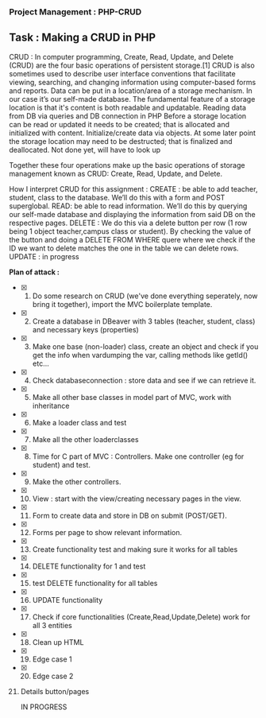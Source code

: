 ### Project Management : PHP-CRUD

## Task : Making a CRUD in PHP

CRUD : In computer programming, Create, Read, Update, and Delete (CRUD) are the four basic operations of persistent storage.[1] CRUD is also sometimes used to describe user interface conventions that facilitate viewing, searching, and changing information using computer-based forms and reports.
Data can be put in a location/area of a storage mechanism.
In our case it’s our self-made database.
The fundamental feature of a storage location is that it's content is both readable and updatable.
Reading data from DB via queries and DB connection in PHP
Before a storage location can be read or updated it needs to be created; that is allocated and initialized with content.
Initialize/create data via objects.
At some later point the storage location may need to be destructed; that is finalized and deallocated.
Not done yet, will have to look up

Together these four operations make up the basic operations of storage management known as CRUD: Create, Read, Update, and Delete.

How I interpret CRUD for this assignment :
CREATE : be able to add teacher, student, class to the database.
We’ll do this with a form and POST superglobal.
READ: be able to read information.
We’ll do this by querying our self-made database and displaying the information from said DB on the respective pages.
DELETE : We do this via a delete button per row (1 row being 1 object teacher,campus class or student). By checking the value of the button and doing a
DELETE FROM WHERE quere where we check if the ID we want to delete matches the one in the table we can delete rows.
UPDATE : in progress

**Plan of attack :**

- [x] 1.  Do some research on CRUD (we've done everything seperately, now bring it together), import the MVC boilerplate template.

- [x] 2.  Create a database in DBeaver with 3 tables (teacher, student, class) and necessary keys (properties)

- [x] 3.  Make one base (non-loader) class, create an object and check if you get the info when vardumping the var, calling methods like getId() etc…

- [x] 4.  Check databaseconnection : store data and see if we can retrieve it.

- [x] 5.  Make all other base classes in model part of MVC, work with inheritance

- [x] 6.  Make a loader class and test

- [x] 7.  Make all the other loaderclasses

- [x] 8.  Time for C part of MVC : Controllers.
      Make one controller (eg for student) and test.

- [x] 9.  Make the other controllers.

- [x] 10. View : start with the view/creating necessary pages in the view.

- [x] 11. Form to create data and store in DB on submit (POST/GET).

- [x] 12. Forms per page to show relevant information.

- [x] 13. Create functionality test and making sure it works for all tables

- [x] 14. DELETE functionality for 1 and test

- [x] 15. test DELETE functionality for all tables

- [x] 16. UPDATE functionality

- [x] 17. Check if core functionalities (Create,Read,Update,Delete) work for all 3 entities

- [x] 18. Clean up HTML

- [x] 19. Edge case 1

- [x] 20. Edge case 2

21. Details button/pages

    IN PROGRESS
